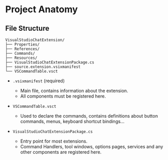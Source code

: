 # Project Anatomy

## File Structure

```
VisualStudioChatExtension/
├── Properties/
├── References/
├── Commands/
├── Resources/
├── VisualStudioChatExtensionPackage.cs
├── source.extension.vsixmanifest
└── VSCommandTable.vsct
```

- `.vsixmanifest` (required)
    - Main file, contains information about the extension.
    - All components must be registered here.

- `VSCommandTable.vsct` 
    - Used to declare the commands, contains definitions about button commands, menus, keyboard shortcut bindings...

- `VisualStudioChatExtensionPackage.cs`
    - Entry point for most extensions.
    - Command Handlers, tool windows, options pages, services and any other components are registered here.
